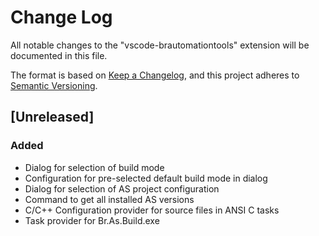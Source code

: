 # Change Log

All notable changes to the "vscode-brautomationtools" extension will be documented in this file.

The format is based on [Keep a Changelog](https://keepachangelog.com/en/1.0.0/),
and this project adheres to [Semantic Versioning](https://semver.org/spec/v2.0.0.html).

## [Unreleased]
### Added
- Dialog for selection of build mode
- Configuration for pre-selected default build mode in dialog
- Dialog for selection of AS project configuration
- Command to get all installed AS versions
- C/C++ Configuration provider for source files in ANSI C tasks
- Task provider for Br.As.Build.exe
